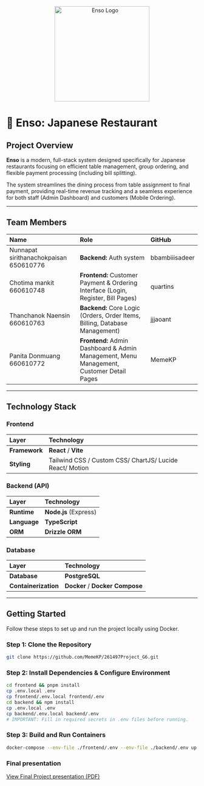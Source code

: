 <div align="center">
  <img src="https://ik.imagekit.io/496kiwiBird/261497project/logo.png?updatedAt=1761234425256" alt="Enso Logo" width="250"/>
</div>

# 🍜 Enso: Japanese Restaurant

## Project Overview

**Enso** is a modern, full-stack system designed specifically for Japanese restaurants focusing on efficient table management, group ordering, and flexible payment processing (including bill splitting).

The system streamlines the dining process from table assignment to final payment, providing real-time revenue tracking and a seamless experience for both staff (Admin Dashboard) and customers (Mobile Ordering).

---

## Team Members

| Name | Role | GitHub |
| :--- | :--- | :--- |
| Nunnapat sirithanachokpaisan 650610776 | **Backend:** Auth system | bbambiiisadeer |
| Chotima mankit 660610748 | **Frontend:** Customer Payment & Ordering Interface (Login, Register, Bill Pages) | quartins |
| Thanchanok Naensin 660610763 | **Backend:** Core Logic (Orders, Order Items, Billing, Database Management) | jjjaoant |
| Panita Donmuang 660610772 | **Frontend:** Admin Dashboard & Admin Management, Menu Management, Customer Detail Pages | MemeKP |

---

## Technology Stack
### Frontend
| Layer | Technology |
| :--- | :--- |
| **Framework** | **React** / **Vite**
| **Styling** | Tailwind CSS / Custom CSS/ ChartJS/ Lucide React/ Motion

### Backend (API)
| Layer | Technology | 
| :--- | :--- |
| **Runtime** | **Node.js** (Express)
| **Language** | **TypeScript**
| **ORM** | **Drizzle ORM** 

### Database
| Layer | Technology | 
| :--- | :--- |
| **Database** | **PostgreSQL** 
| **Containerization** | **Docker** / **Docker Compose** 

---

## Getting Started

Follow these steps to set up and run the project locally using Docker.

### Step 1: Clone the Repository

```bash
git clone https://github.com/MemeKP/261497Project_G6.git
```

### Step 2: Install Dependencies & Configure Environment
```bash
cd frontend && pnpm install
cp .env.local .env
cp frontend/.env.local frontend/.env 
cd backend && npm install
cp .env.local .env
cp backend/.env.local backend/.env 
# IMPORTANT: Fill in required secrets in .env files before running.
```

### Step 3: Build and Run Containers
```bash
docker-compose --env-file ./frontend/.env --env-file ./backend/.env up -d --force-recreate --build
```

### Final presentation
[View Final Project presentation (PDF)](./docs/Restaurant%20food%20Ordering%20Platform%20with%20Bill%20Splitting%20Feature.pdf)


